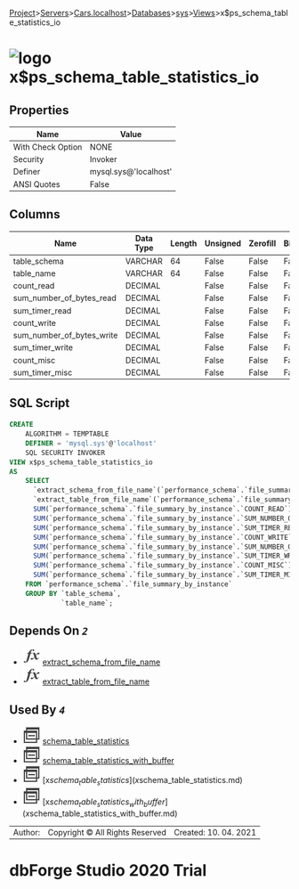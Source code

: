 [Project](../../../../../startpage.md)>[Servers](../../../../Servers.md)>[Cars.localhost](../../../Cars.localhost.md)>[Databases](../../Databases.md)>[sys](../sys.md)>[Views](Views.md)>x$ps_schema_table_statistics_io


# ![logo](../../../../../Images/view64.svg) x$ps_schema_table_statistics_io


## <a name="#Properties"></a>Properties
|Name|Value|
|---|---|
|With Check Option|NONE|
|Security|Invoker|
|Definer|mysql.sys@'localhost'|
|ANSI Quotes|False|


## <a name="#Columns"></a>Columns
|Name|Data Type|Length|Unsigned|Zerofill|Binary|Not Null|
|---|---|---|---|---|---|---|
|table_schema|VARCHAR|64|False|False|False|False|
|table_name|VARCHAR|64|False|False|False|False|
|count_read|DECIMAL||False|False|False|False|
|sum_number_of_bytes_read|DECIMAL||False|False|False|False|
|sum_timer_read|DECIMAL||False|False|False|False|
|count_write|DECIMAL||False|False|False|False|
|sum_number_of_bytes_write|DECIMAL||False|False|False|False|
|sum_timer_write|DECIMAL||False|False|False|False|
|count_misc|DECIMAL||False|False|False|False|
|sum_timer_misc|DECIMAL||False|False|False|False|

## <a name="#SqlScript"></a>SQL Script
```SQL
CREATE 
	ALGORITHM = TEMPTABLE
	DEFINER = 'mysql.sys'@'localhost'
	SQL SECURITY INVOKER
VIEW x$ps_schema_table_statistics_io
AS
	SELECT
	  `extract_schema_from_file_name`(`performance_schema`.`file_summary_by_instance`.`FILE_NAME`) AS `table_schema`,
	  `extract_table_from_file_name`(`performance_schema`.`file_summary_by_instance`.`FILE_NAME`) AS `table_name`,
	  SUM(`performance_schema`.`file_summary_by_instance`.`COUNT_READ`) AS `count_read`,
	  SUM(`performance_schema`.`file_summary_by_instance`.`SUM_NUMBER_OF_BYTES_READ`) AS `sum_number_of_bytes_read`,
	  SUM(`performance_schema`.`file_summary_by_instance`.`SUM_TIMER_READ`) AS `sum_timer_read`,
	  SUM(`performance_schema`.`file_summary_by_instance`.`COUNT_WRITE`) AS `count_write`,
	  SUM(`performance_schema`.`file_summary_by_instance`.`SUM_NUMBER_OF_BYTES_WRITE`) AS `sum_number_of_bytes_write`,
	  SUM(`performance_schema`.`file_summary_by_instance`.`SUM_TIMER_WRITE`) AS `sum_timer_write`,
	  SUM(`performance_schema`.`file_summary_by_instance`.`COUNT_MISC`) AS `count_misc`,
	  SUM(`performance_schema`.`file_summary_by_instance`.`SUM_TIMER_MISC`) AS `sum_timer_misc`
	FROM `performance_schema`.`file_summary_by_instance`
	GROUP BY `table_schema`,
	         `table_name`;
```

## <a name="#DependsOn"></a>Depends On _`2`_
- ![Function](../../../../../Images/function.svg) [extract_schema_from_file_name](../Functions/extract_schema_from_file_name.md)
- ![Function](../../../../../Images/function.svg) [extract_table_from_file_name](../Functions/extract_table_from_file_name.md)


## <a name="#UsedBy"></a>Used By _`4`_
- ![View](../../../../../Images/view.svg) [schema_table_statistics](schema_table_statistics.md)
- ![View](../../../../../Images/view.svg) [schema_table_statistics_with_buffer](schema_table_statistics_with_buffer.md)
- ![View](../../../../../Images/view.svg) [x$schema_table_statistics](x$schema_table_statistics.md)
- ![View](../../../../../Images/view.svg) [x$schema_table_statistics_with_buffer](x$schema_table_statistics_with_buffer.md)


||||
|---|---|---|
|Author: |Copyright © All Rights Reserved|Created: 10. 04. 2021|
# dbForge Studio 2020 Trial
